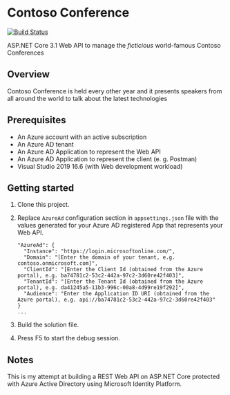 # Contoso Conference

[![Build Status](https://dev.azure.com/feliperomeromx/Projects/_apis/build/status/feliperomero3.ContosoConference?branchName=master)](https://dev.azure.com/feliperomeromx/Projects/_build/latest?definitionId=12&branchName=master)

ASP.NET Core 3.1 Web API to manage the *ficticious* world-famous Contoso Conferences

## Overview

Contoso Conference is held every other year and it presents speakers from all around the world to talk about the latest technologies

## Prerequisites

- An Azure account with an active subscription
- An Azure AD tenant
- An Azure AD Application to represent the Web API
- An Azure AD Application to represent the client (e. g. Postman)
- Visual Studio 2019 16.6 (with Web development workload)

## Getting started

1. Clone this project.
2. Replace `AzureAd` configuration section in `appsettings.json` file with the values generated for your Azure AD registered App that represents your Web API.

   ```text
   "AzureAd": {
     "Instance": "https://login.microsoftonline.com/",
     "Domain": "[Enter the domain of your tenant, e.g. contoso.onmicrosoft.com]",
     "ClientId": "[Enter the Client Id (obtained from the Azure portal), e.g. ba74781c2-53c2-442a-97c2-3d60re42f403]",
     "TenantId": "[Enter the Tenant Id (obtained from the Azure portal), e.g. da41245a5-11b3-996c-00a8-4d99re19f292]",
     "Audience": "Enter the Application ID URI (obtained from the Azure portal), e.g. api://ba74781c2-53c2-442a-97c2-3d60re42f403"
   }
   ...
   ```

3. Build the solution file.
4. Press F5 to start the debug session.

## Notes

This is my attempt at building a REST Web API on ASP.NET Core protected with Azure Active Directory using Microsoft Identity Platform.
